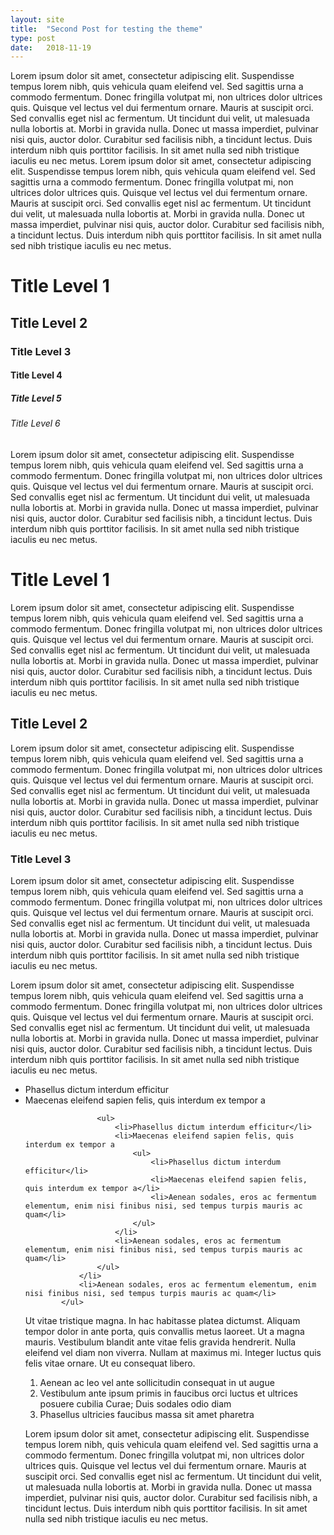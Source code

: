 ```yaml
---
layout: site
title:  "Second Post for testing the theme"
type: post
date:   2018-11-19
---
```


Lorem ipsum dolor sit amet, consectetur adipiscing elit. Suspendisse tempus lorem nibh, quis vehicula quam eleifend vel. Sed sagittis urna a commodo fermentum. Donec fringilla volutpat mi, non ultrices dolor ultrices quis. Quisque vel lectus vel dui fermentum ornare. Mauris at suscipit orci. Sed convallis eget nisl ac fermentum. Ut tincidunt dui velit, ut malesuada nulla lobortis at. Morbi in gravida nulla. Donec ut massa imperdiet, pulvinar nisi quis, auctor dolor. Curabitur sed facilisis nibh, a tincidunt lectus. Duis interdum nibh quis porttitor facilisis. In sit amet nulla sed nibh tristique iaculis eu nec metus.
Lorem ipsum dolor sit amet, consectetur adipiscing elit. Suspendisse tempus lorem nibh, quis vehicula quam eleifend vel. Sed sagittis urna a commodo fermentum. Donec fringilla volutpat mi, non ultrices dolor ultrices quis. Quisque vel lectus vel dui fermentum ornare. Mauris at suscipit orci. Sed convallis eget nisl ac fermentum. Ut tincidunt dui velit, ut malesuada nulla lobortis at. Morbi in gravida nulla. Donec ut massa imperdiet, pulvinar nisi quis, auctor dolor. Curabitur sed facilisis nibh, a tincidunt lectus. Duis interdum nibh quis porttitor facilisis. In sit amet nulla sed nibh tristique iaculis eu nec metus.


# Title Level 1
## Title Level 2
### Title Level 3
#### Title Level 4
##### Title Level 5
###### Title Level 6

Lorem ipsum dolor sit amet, consectetur adipiscing elit. Suspendisse tempus lorem nibh, quis vehicula quam eleifend vel. Sed sagittis urna a commodo fermentum. Donec fringilla volutpat mi, non ultrices dolor ultrices quis. Quisque vel lectus vel dui fermentum ornare. Mauris at suscipit orci. Sed convallis eget nisl ac fermentum. Ut tincidunt dui velit, ut malesuada nulla lobortis at. Morbi in gravida nulla. Donec ut massa imperdiet, pulvinar nisi quis, auctor dolor. Curabitur sed facilisis nibh, a tincidunt lectus. Duis interdum nibh quis porttitor facilisis. In sit amet nulla sed nibh tristique iaculis eu nec metus.

# Title Level 1

Lorem ipsum dolor sit amet, consectetur adipiscing elit. Suspendisse tempus lorem nibh, quis vehicula quam eleifend vel. Sed sagittis urna a commodo fermentum. Donec fringilla volutpat mi, non ultrices dolor ultrices quis. Quisque vel lectus vel dui fermentum ornare. Mauris at suscipit orci. Sed convallis eget nisl ac fermentum. Ut tincidunt dui velit, ut malesuada nulla lobortis at. Morbi in gravida nulla. Donec ut massa imperdiet, pulvinar nisi quis, auctor dolor. Curabitur sed facilisis nibh, a tincidunt lectus. Duis interdum nibh quis porttitor facilisis. In sit amet nulla sed nibh tristique iaculis eu nec metus.

## Title Level 2

Lorem ipsum dolor sit amet, consectetur adipiscing elit. Suspendisse tempus lorem nibh, quis vehicula quam eleifend vel. Sed sagittis urna a commodo fermentum. Donec fringilla volutpat mi, non ultrices dolor ultrices quis. Quisque vel lectus vel dui fermentum ornare. Mauris at suscipit orci. Sed convallis eget nisl ac fermentum. Ut tincidunt dui velit, ut malesuada nulla lobortis at. Morbi in gravida nulla. Donec ut massa imperdiet, pulvinar nisi quis, auctor dolor. Curabitur sed facilisis nibh, a tincidunt lectus. Duis interdum nibh quis porttitor facilisis. In sit amet nulla sed nibh tristique iaculis eu nec metus.

### Title Level 3

Lorem ipsum dolor sit amet, consectetur adipiscing elit. Suspendisse tempus lorem nibh, quis vehicula quam eleifend vel. Sed sagittis urna a commodo fermentum. Donec fringilla volutpat mi, non ultrices dolor ultrices quis. Quisque vel lectus vel dui fermentum ornare. Mauris at suscipit orci. Sed convallis eget nisl ac fermentum. Ut tincidunt dui velit, ut malesuada nulla lobortis at. Morbi in gravida nulla. Donec ut massa imperdiet, pulvinar nisi quis, auctor dolor. Curabitur sed facilisis nibh, a tincidunt lectus. Duis interdum nibh quis porttitor facilisis. In sit amet nulla sed nibh tristique iaculis eu nec metus.

Lorem ipsum dolor sit amet, consectetur adipiscing elit. Suspendisse tempus lorem nibh, quis vehicula quam eleifend vel. Sed sagittis urna a commodo fermentum. Donec fringilla volutpat mi, non ultrices dolor ultrices quis. Quisque vel lectus vel dui fermentum ornare. Mauris at suscipit orci. Sed convallis eget nisl ac fermentum. Ut tincidunt dui velit, ut malesuada nulla lobortis at. Morbi in gravida nulla. Donec ut massa imperdiet, pulvinar nisi quis, auctor dolor. Curabitur sed facilisis nibh, a tincidunt lectus. Duis interdum nibh quis porttitor facilisis. In sit amet nulla sed nibh tristique iaculis eu nec metus.
<ul>
                <li>Phasellus dictum interdum efficitur</li>
                <li>Maecenas eleifend sapien felis, quis interdum ex tempor a

                    <ul>
                        <li>Phasellus dictum interdum efficitur</li>
                        <li>Maecenas eleifend sapien felis, quis interdum ex tempor a
                            <ul>
                                <li>Phasellus dictum interdum efficitur</li>
                                <li>Maecenas eleifend sapien felis, quis interdum ex tempor a</li>
                                <li>Aenean sodales, eros ac fermentum elementum, enim nisi finibus nisi, sed tempus turpis mauris ac quam</li>
                            </ul>
                        </li>
                        <li>Aenean sodales, eros ac fermentum elementum, enim nisi finibus nisi, sed tempus turpis mauris ac quam</li>
                    </ul>
                </li>
                <li>Aenean sodales, eros ac fermentum elementum, enim nisi finibus nisi, sed tempus turpis mauris ac quam</li>
            </ul>

Ut vitae tristique magna. In hac habitasse platea dictumst. Aliquam tempor dolor in ante porta, quis convallis metus laoreet. Ut a magna mauris. Vestibulum blandit ante vitae felis gravida hendrerit. Nulla eleifend vel diam non viverra. Nullam at maximus mi. Integer luctus quis felis vitae ornare. Ut eu consequat libero.

<ol>
    <li>Aenean ac leo vel ante sollicitudin consequat in ut augue</li>
    <li>Vestibulum ante ipsum primis in faucibus orci luctus et ultrices posuere cubilia Curae; Duis sodales odio diam</li>
    <li>Phasellus ultricies faucibus massa sit amet pharetra</li>
</ol>

Lorem ipsum dolor sit amet, consectetur adipiscing elit. Suspendisse tempus lorem nibh, quis vehicula quam eleifend vel. Sed sagittis urna a commodo fermentum. Donec fringilla volutpat mi, non ultrices dolor ultrices quis. Quisque vel lectus vel dui fermentum ornare. Mauris at suscipit orci. Sed convallis eget nisl ac fermentum. Ut tincidunt dui velit, ut malesuada nulla lobortis at. Morbi in gravida nulla. Donec ut massa imperdiet, pulvinar nisi quis, auctor dolor. Curabitur sed facilisis nibh, a tincidunt lectus. Duis interdum nibh quis porttitor facilisis. In sit amet nulla sed nibh tristique iaculis eu nec metus.
